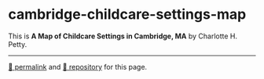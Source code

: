 # cambridge-childcare-settings-map

This is **A Map of Childcare Settings in Cambridge, MA** by Charlotte H. Petty.

<hr>

[&#128279; permalink](https://dcpetty.github.io/cambridge-childcare-settings-map/) and [&#128297; repository](https://github.com/dcpetty/cambridge-childcare-settings-map/) for this page.
